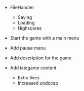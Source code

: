 * FileHandler
    * Saving
    * Loading
    * Highscores

* Start the game with a main menu

* Add pause menu

* Add description for the game

* Add lategame content
    * Extra lives
    * Increased undocap
